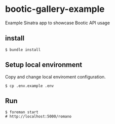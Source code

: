 bootic-gallery-example
======================

Example Sinatra app to showcase Bootic API usage

## install

    $ bundle install

## Setup local environment

Copy and change local enviroment configuration.

    $ cp .env.example .env

## Run

    $ foreman start
    # http://localhost:5000/romano

